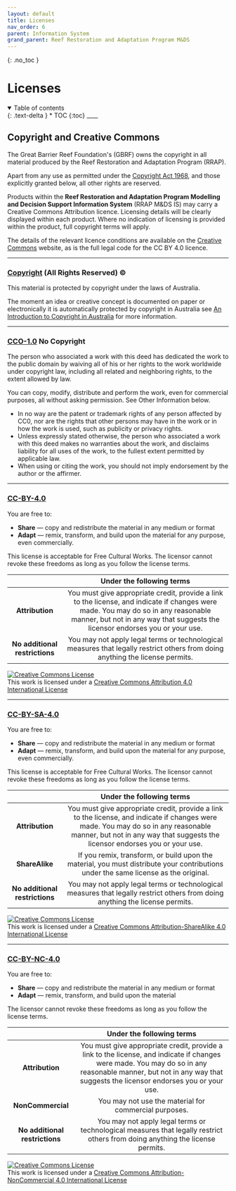 ```yaml
---
layout: default
title: Licenses
nav_order: 6
parent: Information System
grand_parent: Reef Restoration and Adaptation Program M&DS 
---
```

{: .no_toc }
# Licenses 
<details  open markdown="block">
  <summary>
    Table of contents
  </summary>
{: .text-delta }
* TOC
{:toc}
____
</details>

## Copyright and Creative Commons
The Great Barrier Reef Foundation's (GBRF) owns the copyright in all material produced by the Reef Restoration and Adaptation Program (RRAP).

Apart from any use as permitted under the [Copyright Act 1968](https://www.legislation.gov.au/Details/C2017C00180), and those explicitly granted below, all other rights are reserved.

Products within the **Reef Restoration and Adaptation Program Modelling and Decision Support Information System** (RRAP M&DS IS) may carry a Creative Commons Attribution licence. Licensing details will be clearly displayed within each product. Where no indication of licensing is provided within the product, full copyright terms will apply.

The details of the relevant licence conditions are available on the [Creative Commons](https://creativecommons.org/) website, as is the full legal code for the CC BY 4.0 licence.

___
### [Copyright](https://www.ipaustralia.gov.au/understanding-ip/getting-started-ip/types-of-ip#copyright) (All Rights Reserved) © 

This material is protected by copyright under the laws of Australia.

The moment an idea or creative concept is documented on paper or electronically it is automatically protected by copyright in Australia see [An Introduction to Copyright in Australia](https://s3-ap-southeast-2.amazonaws.com/dimoacc/factsheets/INFO010.pdf) for more information.

___
### [CCO-1.0](https://creativecommons.org/publicdomain/zero/1.0/) No Copyright

The person who associated a work with this deed has dedicated the work to the public domain by waiving all of his or her rights to the work worldwide under copyright law, including all related and neighboring rights, to the extent allowed by law.

You can copy, modify, distribute and perform the work, even for commercial purposes, all without asking permission. See Other Information below.

- In no way are the patent or trademark rights of any person affected by CC0, nor are the rights that other persons may have in the work or in how the work is used, such as publicity or privacy rights.
- Unless expressly stated otherwise, the person who associated a work with this deed makes no warranties about the work, and disclaims liability for all uses of the work, to the fullest extent permitted by applicable law.
- When using or citing the work, you should not imply endorsement by the author or the affirmer.

___
### [CC-BY-4.0](https://creativecommons.org/licenses/by/4.0/)
You are free to:
- **Share** — copy and redistribute the material in any medium or format
- **Adapt** — remix, transform, and build upon the material
for any purpose, even commercially.

This license is acceptable for Free Cultural Works. The licensor cannot revoke these freedoms as long as you follow the license terms.

|| Under the following terms |
|:-:|:-:|
|**Attribution**| You must give appropriate credit, provide a link to the license, and indicate if changes were made. You may do so in any reasonable manner, but not in any way that suggests the licensor endorses you or your use.|
|**No additional restrictions**| You may not apply legal terms or technological measures that legally restrict others from doing anything the license permits.|

<a rel="license" href="http://creativecommons.org/licenses/by/4.0/"><img alt="Creative Commons License" style="border-width:0" src="https://i.creativecommons.org/l/by/4.0/88x31.png" /></a><br />This work is licensed under a <a rel="license" href="http://creativecommons.org/licenses/by/4.0/">Creative Commons Attribution 4.0 International License</a>

___
### [CC-BY-SA-4.0](https://creativecommons.org/licenses/by-sa/4.0/)
You are free to:
- **Share** — copy and redistribute the material in any medium or format
- **Adapt** — remix, transform, and build upon the material
for any purpose, even commercially.

This license is acceptable for Free Cultural Works. The licensor cannot revoke these freedoms as long as you follow the license terms.

|| Under the following terms |
|:-:|:-:|
|**Attribution**| You must give appropriate credit, provide a link to the license, and indicate if changes were made. You may do so in any reasonable manner, but not in any way that suggests the licensor endorses you or your use.|
|**ShareAlike** | If you remix, transform, or build upon the material, you must distribute your contributions under the same license as the original. |
|**No additional restrictions**| You may not apply legal terms or technological measures that legally restrict others from doing anything the license permits.|

<a rel="license" href="http://creativecommons.org/licenses/by-sa/4.0/"><img alt="Creative Commons License" style="border-width:0" src="https://i.creativecommons.org/l/by-sa/4.0/88x31.png" /></a><br />This work is licensed under a <a rel="license" href="http://creativecommons.org/licenses/by-sa/4.0/">Creative Commons Attribution-ShareAlike 4.0 International License</a>

___
### [CC-BY-NC-4.0](https://creativecommons.org/licenses/by-nc/4.0/)
You are free to:
- **Share** — copy and redistribute the material in any medium or format
- **Adapt** — remix, transform, and build upon the material

The licensor cannot revoke these freedoms as long as you follow the license terms.

|| Under the following terms |
|:-:|:-:|
|**Attribution**| You must give appropriate credit, provide a link to the license, and indicate if changes were made. You may do so in any reasonable manner, but not in any way that suggests the licensor endorses you or your use.|
|**NonCommercial** | You may not use the material for commercial purposes. |
|**No additional restrictions**| You may not apply legal terms or technological measures that legally restrict others from doing anything the license permits.|

<a rel="license" href="http://creativecommons.org/licenses/by-nc/4.0/"><img alt="Creative Commons License" style="border-width:0" src="https://i.creativecommons.org/l/by-nc/4.0/88x31.png" /></a><br />This work is licensed under a <a rel="license" href="http://creativecommons.org/licenses/by-nc/4.0/">Creative Commons Attribution-NonCommercial 4.0 International License</a>

